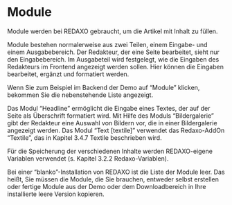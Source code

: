 # Module

Module werden bei REDAXO gebraucht, um die Artikel mit Inhalt zu füllen.

Module bestehen normalerweise aus zwei Teilen, einem Eingabe- und einem Ausgabebereich. Der Redakteur, der eine Seite bearbeitet, sieht nur den Eingabebereich. Im Ausgabeteil wird festgelegt, wie die Eingaben des Redakteurs im Frontend angezeigt werden sollen. Hier können die Eingaben bearbeitet, ergänzt und formatiert werden.

Wenn Sie zum Beispiel im Backend der Demo auf “Module” klicken, bekommen Sie die nebenstehende Liste angezeigt.

Das Modul “Headline” ermöglicht die Eingabe eines Textes, der auf der Seite als Überschrift formatiert wird. Mit Hilfe des Moduls “Bildergalerie” gibt der Redakteur eine Auswahl von Bildern vor, die in einer Bildergalerie angezeigt werden. Das Modul “Text [textile]” verwendet das Redaxo-AddOn “Textile”, das in Kapitel 3.4.7 Textile beschrieben wird.

Für die Speicherung der verschiedenen Inhalte werden REDAXO-eigene Variablen verwendet (s. Kapitel 3.2.2 Redaxo-Variablen).

Bei einer “blanko”-Installation von REDAXO ist die Liste der Module leer. Das heißt, Sie müssen die Module, die Sie brauchen, entweder selbst erstellen oder fertige Module aus der Demo oder dem Downloadbereich in Ihre installierte leere Version kopieren.